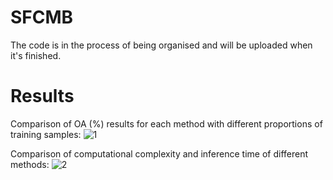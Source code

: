 # SFCMB
The code is in the process of being organised and will be uploaded when it's finished.

# Results

Comparison of OA (%) results for each method with different proportions of training samples:
![1](https://github.com/TeresaTing/SFCMB/assets/33770507/de9372f8-9174-4ef1-96cd-3b9aed61c748)


Comparison of computational complexity and inference time of different methods:
![2](https://github.com/TeresaTing/SFCMB/assets/33770507/4208aba9-ee22-470f-bbd7-707d84303592)


